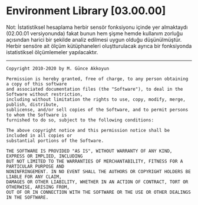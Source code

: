 # Environment Library [03.00.00]

Not: İstatistiksel hesaplama herbir sensör fonksiyonu içinde yer almaktaydı (02.00.01 versiyonunda) fakat bunun hem şişme hemde kullanım zorluğu açısından harici bir şekilde analiz edilmesi uygun olduğu düşünülmüştür. Herbir sensöre ait ölçüm kütüphaneleri oluştturulacak ayrıca bir fonksiyonda istatistiksel ölçümlemeler yapılacaktır.



---

	Copyright 2010-2020 by M. Günce Akkoyun

	Permission is hereby granted, free of charge, to any person obtaining a copy of this software 
	and associated documentation files (the "Software"), to deal in the Software without restriction, 
	including without limitation the rights to use, copy, modify, merge, publish, distribute, 
	sublicense, and/or sell copies of the Software, and to permit persons to whom the Software is 
	furnished to do so, subject to the following conditions:

	The above copyright notice and this permission notice shall be included in all copies or 
	substantial portions of the Software.

	THE SOFTWARE IS PROVIDED "AS IS", WITHOUT WARRANTY OF ANY KIND, EXPRESS OR IMPLIED, INCLUDING 
	BUT NOT LIMITED TO THE WARRANTIES OF MERCHANTABILITY, FITNESS FOR A PARTICULAR PURPOSE AND 
	NONINFRINGEMENT. IN NO EVENT SHALL THE AUTHORS OR COPYRIGHT HOLDERS BE LIABLE FOR ANY CLAIM, 
	DAMAGES OR OTHER LIABILITY, WHETHER IN AN ACTION OF CONTRACT, TORT OR OTHERWISE, ARISING FROM, 
	OUT OF OR IN CONNECTION WITH THE SOFTWARE OR THE USE OR OTHER DEALINGS IN THE SOFTWARE.
